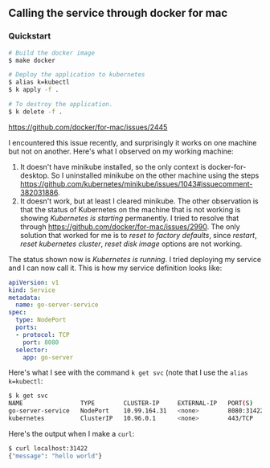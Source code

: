 ## Calling the service through docker for mac

### Quickstart

```bash
# Build the docker image
$ make docker

# Deploy the application to kubernetes
$ alias k=kubectl
$ k apply -f .

# To destroy the application.
$ k delete -f .
```

https://github.com/docker/for-mac/issues/2445

I encountered this issue recently, and surprisingly it works on one machine but not on another. Here's what I observed on my working machine:

1) It doesn't have minikube installed, so the only context is docker-for-desktop. So I uninstalled minikube on the other machine using the steps https://github.com/kubernetes/minikube/issues/1043#issuecomment-382031886.
2) It doesn't work, but at least I cleared minikube. The other observation is that the status of Kubernetes on the machine that is not working is showing _Kubernetes is starting_ permanently. I tried to resolve that through https://github.com/docker/for-mac/issues/2990. The only solution that worked for me is to _reset to factory defaults_, since _restart_, _reset kubernetes cluster_, _reset disk image_ options are not working.

The status shown now is _Kubernetes is running_. I tried deploying my service and I can now call it. This is how my service definition looks like:

```yaml
apiVersion: v1
kind: Service
metadata:
  name: go-server-service
spec:
  type: NodePort
  ports:
  - protocol: TCP
    port: 8080
  selector:
    app: go-server
```

Here's what I see with the command `k get svc` (note that I use the `alias k=kubectl`:
```bash
$ k get svc
NAME                TYPE        CLUSTER-IP     EXTERNAL-IP   PORT(S)        AGE
go-server-service   NodePort    10.99.164.31   <none>        8080:31422/TCP   8m
kubernetes          ClusterIP   10.96.0.1      <none>        443/TCP        11m
```

Here's the output when I make a `curl`:
```bash
$ curl localhost:31422
{"message": "hello world"}
```

